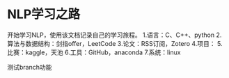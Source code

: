 # NLP学习之路
开始学习NLP，使用该文档记录自己的学习旅程。
1.语言：C、C++、python
2.算法与数据结构：剑指offer，LeetCode
3.论文：RSS订阅，Zotero
4.项目：
5.比赛：kaggle，天池
6.工具：GitHub，anaconda
7.系统：linux

测试branch功能
